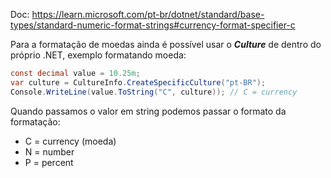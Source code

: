 Doc: https://learn.microsoft.com/pt-br/dotnet/standard/base-types/standard-numeric-format-strings#currency-format-specifier-c

Para a formatação de moedas ainda é possível usar o ***Culture*** de dentro do próprio .NET, exemplo formatando moeda:

```C#
const decimal value = 10.25m;  
var culture = CultureInfo.CreateSpecificCulture("pt-BR");  
Console.WriteLine(value.ToString("C", culture)); // C = currency
```

Quando passamos o valor em string podemos passar o formato da formatação:
- C = currency (moeda)
- N = number
- P = percent
